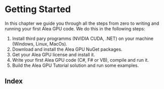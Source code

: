 # Getting Started

In this chapter we guide you through all the steps from zero to writing and running your first Alea GPU code.
We do this in the following steps:

1. Install third pary programms (NVIDIA CUDA, .NET) on your machine (Windows, Linux, MacOs).
2. Download and install the Alea GPU NuGet packages.
3. Get your Alea GPU license and install it.
4. Write your first Alea GPU code (C#, F# or VB), compile and run it.
5. Build the Alea GPU Tutorial solution and run some examples.

## Index